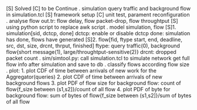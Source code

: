 [S] Solved
[C] to be Continue
. simulation query traffic and background flow in simulation.tcl
    [S] framework setup
    [C] unit test, parament reconfiguration
. analyse flow out.tr: flow delay, flow packet-drop, flow throughtput
    [S] using python script to replace awk script
. model simulation, flow
    [S]1. simulation[sid, dctcp, done]
            dctcp: enable or disable dctcp
            done: simulation has done, flows have generated
    [S]2. flow[fid, ftype start, end, deadline, src, dst, size, drcnt, thrput, finished]
            ftype: query traffic(0), background flow{short message(1), large/throughtput-sensitive(2)}
            drcnt: dropped packet count
. sim/simtool.py: call simulation.tcl to simulate network
    get full flow info after simulation and save to db
. classify flows according flow size
. plot:
        1. plot CDF of time between arrivals of new work for the Aggregator(queries)
        2. plot CDF of time between arrivals of new background flows
        3. plot PDF of flow size for background flow: count of flow{f_size between (s1,s2]}/count of all flow
        4. plot PDF of byte for background flow: sum of bytes of flow{f_size between (s1,s2]}/sum of bytes of all flow
